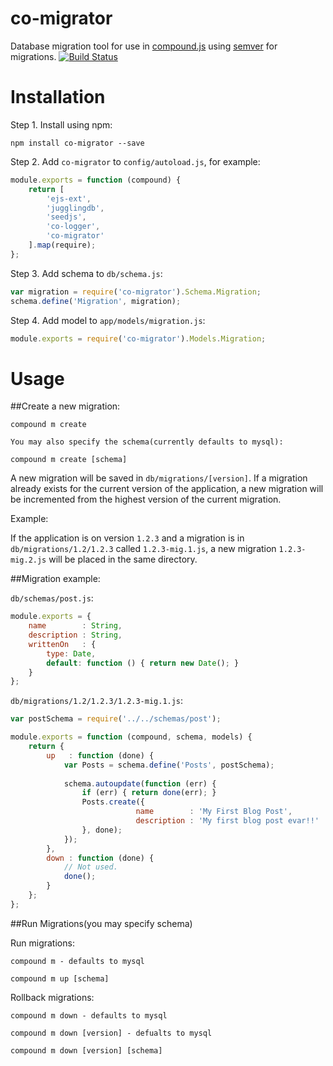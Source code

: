 co-migrator
===========

Database migration tool for use in [compound.js](https://github.com/1602/compound) using [semver](http://semver.org/) for migrations.
[![Build Status](https://travis-ci.org/absynce/co-migrator.png?branch=master)](https://travis-ci.org/absynce/co-migrator)

Installation
============

Step 1. Install using npm:

    npm install co-migrator --save

Step 2. Add `co-migrator` to `config/autoload.js`, for example:

```javascript
module.exports = function (compound) {
    return [
        'ejs-ext',
        'jugglingdb',
        'seedjs',
        'co-logger',
        'co-migrator'
    ].map(require);
};
```

Step 3. Add schema to `db/schema.js`:

```javascript
var migration = require('co-migrator').Schema.Migration;
schema.define('Migration', migration);
```

Step 4. Add model to `app/models/migration.js`:

```javascript
module.exports = require('co-migrator').Models.Migration;
```

Usage
=====

##Create a new migration:

    compound m create

    You may also specify the schema(currently defaults to mysql):

    compound m create [schema]
    
A new migration will be saved in `db/migrations/[version]`. If a migration already exists for the current version of the application, a new migration will be incremented from the highest version of the current migration. 

Example:

If the application is on version `1.2.3` and a migration is in `db/migrations/1.2/1.2.3` called `1.2.3-mig.1.js`, a new migration `1.2.3-mig.2.js` will be placed in the same directory.

##Migration example:

`db/schemas/post.js`:
```javascript
module.exports = {
    name        : String,
    description : String,
    writtenOn   : {
        type: Date,
        default: function () { return new Date(); }
    }
};
```

`db/migrations/1.2/1.2.3/1.2.3-mig.1.js`:
```javascript
var postSchema = require('../../schemas/post');

module.exports = function (compound, schema, models) {
    return {
        up   : function (done) {
            var Posts = schema.define('Posts', postSchema);
            
            schema.autoupdate(function (err) {
                if (err) { return done(err); }
                Posts.create({
                            name        : 'My First Blog Post',
                            description : 'My first blog post evar!!'
                }, done);
            });
        },
        down : function (done) {
            // Not used.
            done();
        }
    };
};
```

##Run Migrations(you may specify schema)

Run migrations:

    compound m - defaults to mysql

    compound m up [schema]

Rollback migrations:

    compound m down - defaults to mysql

    compound m down [version] - defualts to mysql

    compound m down [version] [schema]
